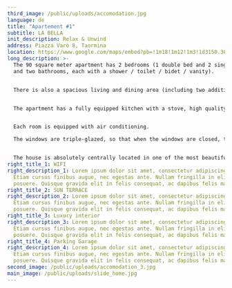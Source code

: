 ```yaml
---
third_image: /public/uploads/accomodation.jpg
language: de
title: "Apartement #1"
subtitle: LA BELLA
init_description: Relax & Unwind
address: Piazza Varò 8, Taormina
location: https://www.google.com/maps/embed?pb=!1m18!1m12!1m3!1d3150.369585080524!2d15.282543015414682!3d37.85164187974546!2m3!1f0!2f0!3f0!3m2!1i1024!2i768!4f13.1!3m3!1m2!1s0x131411a39251c7f9%3A0x2654f47409ca387a!2sPiazza%20Var%C3%B2%2C%2098039%20Taormina%20ME!5e0!3m2!1sen!2sit!4v1580329882609!5m2!1sen!2sit
long_description: >-
  The 90 square meter apartment has 2 bedrooms (1 double bed and 2 single beds
  and two bathrooms, each with a shower / toilet / bidet / vanity).


  There is also a spacious living and dining area (including two additional beds) and a functional fireplace. The apartment is furnished to a very high standard (designer furniture) and has a large screen TV, WIFI and a sound system. The large balcony (ideal for breakfast and dinner) offers enough space and, like the whole house, a magnificent view over the Ionian Sea and the old town of Taormina.


  The apartment has a fully equipped kitchen with a stove, high quality microwave, dishwasher and refrigerator as well as a variety of electrical appliances and all the necessary dishes for a nice meal.


  Each room is equipped with air conditioning.

  The windows are triple-glazed, so that when the windows are closed, the apartment is quiet. In the summer months, Corso Umberto and the adjacent streets are very busy until around 1 a.m.


  The house is absolutely centrally located in one of the most beautiful squares (Piazza Varò) and only 100 steps away from Corso Umberto and the landmark Piazza IX Aprile.
right_title_1: WIFI
right_description_1: Lorem ipsum dolor sit amet, consectetur adipiscing elit.
  Etiam cursus finibus augue, nec egestas ante. Nullam fringilla in elit sed
  posuere. Quisque gravida elit in felis consequat, ac dapibus felis maximus.
right_title_2: SUN TERRACE
right_description_2: Lorem ipsum dolor sit amet, consectetur adipiscing elit.
  Etiam cursus finibus augue, nec egestas ante. Nullam fringilla in elit sed
  posuere. Quisque gravida elit in felis consequat, ac dapibus felis maximus.
right_title_3: Luxury interior
right_description_3: Lorem ipsum dolor sit amet, consectetur adipiscing elit.
  Etiam cursus finibus augue, nec egestas ante. Nullam fringilla in elit sed
  posuere. Quisque gravida elit in felis consequat, ac dapibus felis maximus.
right_title_4: Parking Garage
right_description_4: Lorem ipsum dolor sit amet, consectetur adipiscing elit.
  Etiam cursus finibus augue, nec egestas ante. Nullam fringilla in elit sed
  posuere. Quisque gravida elit in felis consequat, ac dapibus felis maximus.
second_image: /public/uploads/accomodation_3.jpg
main_image: /public/uploads/slide_home.jpg
---
```

